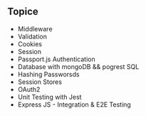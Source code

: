 ## Topice
- Middleware
- Validation
- Cookies
- Session
- Passport.js Authentication
- Database with mongoDB && pogrest SQL
- Hashing Passworsds
- Session Stores
- OAuth2
- Unit Testing with Jest
- Express JS - Integration & E2E Testing
